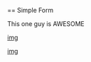 == Simple Form

This one guy is AWESOME


[img](https://www.evernote.com/shard/s21/sh/25e449e1-aeee-43c7-89a9-4d2ab16e9651/5ccd1dbe7671b0cbc8d65597f9a0e91c/res/556cf803-3606-4aef-8828-67bd2e191f0e/simple_form_usage-20121009-194157.jpg.jpg)

[img](https://www.evernote.com/shard/s21/sh/1a50fd68-a530-44c5-8334-74a49ce42884/e64804a1bd9c88aeaf590ccb6547aeec/res/f1b38d70-4245-4d6f-9ab5-5e92f3216d67/Notification_Center-20121009-194240.jpg.jpg)
